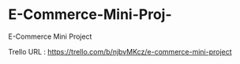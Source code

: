 # E-Commerce-Mini-Proj-
E-Commerce Mini Project

Trello URL : https://trello.com/b/njbvMKcz/e-commerce-mini-project

